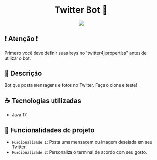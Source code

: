 <h1 align="center"> Twitter Bot 🤖</h1>

<p align="center">
<img src="http://img.shields.io/static/v1?label=STATUS&message=EM%20DESENVOLVIMENTO&color=GREEN&style=for-the-badge"/>
</p>

## ❗️ Atenção ❗️

Primeiro você deve definir suas keys no "twitter4j.properties" antes de utilizar o bot.

## 📄 Descrição 

Bot que posta mensagens e fotos no Twitter. Faça o clone e teste!

## ☕ Tecnologias utilizadas

- Java 17

## 🔨 Funcionalidades do projeto

- `Funcionalidade 1`: Posta uma mensagem ou imagem desejada em seu Twitter.
- `Funcionalidade 2`: Personaliza o terminal de acordo com seu gosto.
